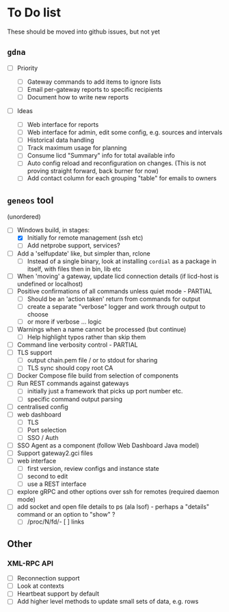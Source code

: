 # To Do list

These should be moved into github issues, but not yet

## `gdna`

- [ ] Priority

    - [ ] Gateway commands to add items to ignore lists
    - [ ] Email per-gateway reports to specific recipients
    - [ ] Document how to write new reports

- [ ] Ideas

    - [ ] Web interface for reports
    - [ ] Web interface for admin, edit some config, e.g. sources and intervals
    - [ ] Historical data handling
    - [ ] Track maximum usage for planning
    - [ ] Consume licd "Summary" info for total available info
    - [ ] Auto config reload and reconfiguration on changes. (This is not proving straight forward, back burner for now)
    - [ ] Add contact column for each grouping "table" for emails to owners

## `geneos` tool

(unordered)

- [ ] Windows build, in stages:
    - [X] Initially for remote management (ssh etc)
    - [ ] Add netprobe support, services?
- [ ] Add a 'selfupdate' like, but simpler than, rclone
    - [ ] Instead of a single binary, look at installing `cordial` as a package in itself, with files then in bin, lib etc
- [ ] When 'moving' a gateway, update licd connection details (if licd-host is undefined or localhost)
- [ ] Positive confirmations of all commands unless quiet mode - PARTIAL
    - [ ] Should be an 'action taken' return from commands for output
    - [ ] create a separate "verbose" logger and work through output to choose
    - [ ] or more if verbose ... logic
- [ ] Warnings when a name cannot be processed (but continue)
    - [ ] Help highlight typos rather than skip them
- [ ] Command line verbosity control - PARTIAL
- [ ] TLS support
    - [ ] output chain.pem file / or to stdout for sharing
    - [ ] TLS sync should copy root CA
- [ ] Docker Compose file build from selection of components
- [ ] Run REST commands against gateways
    - [ ] initially just a framework that picks up port number etc.
    - [ ] specific command output parsing
- [ ] centralised config
- [ ] web dashboard
    - [ ] TLS
    - [ ] Port selection
    - [ ] SSO / Auth
- [ ] SSO Agent as a component (follow Web Dashboard Java model)
- [ ] Support gateway2.gci files
- [ ] web interface
    - [ ] first version, review configs and instance state
    - [ ] second to edit
    - [ ] use a REST interface
- [ ] explore gRPC and other options over ssh for remotes (required daemon mode)
- [ ] add socket and open file details to ps (ala lsof) - perhaps a "details" command or an option to "show" ?
    - [ ] /proc/N/fd/- [ ] links

## Other

### XML-RPC API

- [ ] Reconnection support
- [ ] Look at contexts
- [ ] Heartbeat support by default
- [ ] Add higher level methods to update small sets of data, e.g. rows
